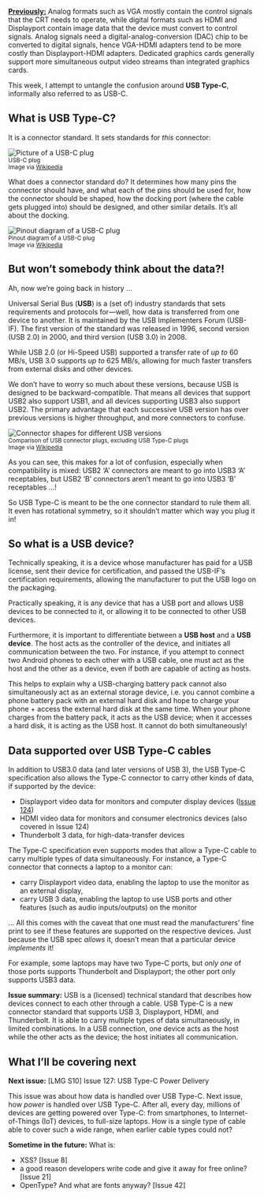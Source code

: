 [**Previously:**](https://buttondown.email/laymansguide/archive/) Analog formats such as VGA mostly contain the control signals that the CRT needs to operate, while digital formats such as HDMI and Displayport contain image data that the device must convert to control signals. Analog signals need a digital-analog-conversion (DAC) chip to be converted to digital signals, hence VGA-HDMI adapters tend to be more costly than Displayport-HDMI adapters. Dedicated graphics cards generally support more simultaneous output video streams than integrated graphics cards.

This week, I attempt to untangle the confusion around **USB Type-C**, informally also referred to as USB-C.

## What is USB Type-C?

It is a connector standard. It sets standards for *this* connector:

![Picture of a USB-C plug](https://raw.githubusercontent.com/ngjunsiang/laymansguide/release/season10/issue126/issue126_01.jpg)<br />
<small>USB-C plug<br />Image via [Wikipedia](https://en.wikipedia.org/wiki/USB-C)</small>

What does a connector standard do? It determines how many pins the connector should have, and what each of the pins should be used for, how the connector should be shaped, how the docking port (where the cable gets plugged into) should be designed, and other similar details. It’s all about the docking.

![Pinout diagram of a USB-C plug](https://raw.githubusercontent.com/ngjunsiang/laymansguide/release/season10/issue126/issue126_02.png)<br />
<small>Pinout diagram of a USB-C plug<br />Image via [Wikipedia](https://en.wikipedia.org/wiki/USB-C)</small>

## But won’t somebody think about the data?!

Ah, now we’re going back in history …

Universal Serial Bus (**USB**) is a (set of) industry standards that sets requirements and protocols for—well, how data is transferred from one device to another. It is maintained by the USB Implementers Forum (USB-IF). The first version of the standard was released in 1996, second version (USB 2.0) in 2000, and third version (USB 3.0) in 2008.

While USB 2.0 (or Hi-Speed USB) supported a transfer rate of *up to* 60 MB/s, USB 3.0 supports *up to* 625 MB/s, allowing for much faster transfers from external disks and other devices.

We don’t have to worry so much about these versions, because USB is designed to be backward-compatible. That means all devices that support USB2 also support USB1, and all devices supporting USB3 also support USB2. The primary advantage that each successive USB version has over previous versions is higher throughput, and more connectors to confuse.

![Connector shapes for different USB versions](https://raw.githubusercontent.com/ngjunsiang/laymansguide/release/season10/issue126/issue126_03.png)<br />
<small>Comparison of USB connector plugs, excluding USB Type-C plugs<br />Image via [Wikipedia](https://en.wikipedia.org/wiki/USB_hardware)</small>

As you can see, this makes for a lot of confusion, especially when compatibility is mixed: USB2 ‘A’ connectors are meant to go into USB3 ‘A’ receptables, but USB2 ‘B’ connectors aren’t meant to go into USB3 ‘B’ receptables …!

So USB Type-C is meant to be the one connector standard to rule them all. It even has rotational symmetry, so it shouldn’t matter which way you plug it in!

## So what is a USB device?

Technically speaking, it is a device whose manufacturer has paid for a USB license, sent their device for certification, and passed the USB-IF’s certification requirements, allowing the manufacturer to put the USB logo on the packaging.

Practically speaking, it is any device that has a USB port and allows USB devices to be connected to it, or allowing it to be connected to other USB devices.

Furthermore, it is important to differentiate between a **USB host** and a **USB device**. The host acts as the controller of the device, and initiates all communication between the two. For instance, if you attempt to connect two Android phones to each other with a USB cable, one must act as the host and the other as a device, even if both are capable of acting as hosts.

This helps to explain why a USB-charging battery pack cannot also simultaneously act as an external storage device, i.e. you cannot combine a phone battery pack with an external hard disk and hope to charge your phone + access the external hard disk at the same time. When your phone charges from the battery pack, it acts as the USB device; when it accesses a hard disk, it is acting as the USB host. It cannot do both simultaneously!

## Data supported over USB Type-C cables

In addition to USB3.0 data (and later versions of USB 3), the USB Type-C specification also allows the Type-C connector to carry other kinds of data, if supported by the device:

- Displayport video data for monitors and computer display devices ([Issue 124]())
- HDMI video data for monitors and consumer electronics devices (also covered in Issue 124)
- Thunderbolt 3 data, for high-data-transfer devices

The Type-C specification even supports modes that allow a Type-C cable to carry multiple types of data simultaneously. For instance, a Type-C connector that connects a laptop to a monitor can:

- carry Displayport video data, enabling the laptop to use the monitor as an external display,
- carry USB 3 data, enabling the laptop to use USB ports and other features (such as audio inputs/outputs) on the monitor

… All this comes with the caveat that one must read the manufacturers’ fine print to see if these features are supported on the respective devices. Just because the USB spec *allows* it, doesn’t mean that a particular device *implements* it!

For example, some laptops may have two Type-C ports, but *only one* of those ports supports Thunderbolt and Displayport; the other port only supports USB3 data.

**Issue summary:** USB is a (licensed) technical standard that describes how devices connect to each other through a cable. USB Type-C is a new connector standard that supports USB 3, Displayport, HDMI, and Thunderbolt. It is able to carry multiple types of data simultaneously, in limited combinations. In a USB connection, one device acts as the host while the other acts as the device; the host initiates all communication.

## What I’ll be covering next

**Next issue:** [LMG S10] Issue 127: USB Type-C Power Delivery

This issue was about how data is handled over USB Type-C. Next issue, how *power* is handled over USB Type-C. After all, every day, millions of devices are getting powered over Type-C: from smartphones, to Internet-of-Things (IoT) devices, to full-size laptops. How is a single type of cable able to cover such a wide range, when earlier cable types could not?

**Sometime in the future:** What is:

- XSS? [Issue 8]
- a good reason developers write code and give it away for free online? [Issue 21]
- OpenType? And what are fonts anyway? [Issue 42]
